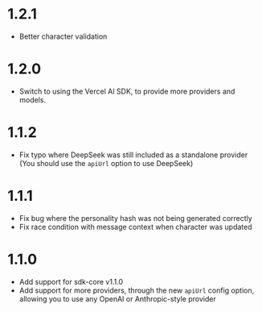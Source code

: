 # 1.2.1

- Better character validation

# 1.2.0

- Switch to using the Vercel AI SDK, to provide more providers and models.

# 1.1.2

- Fix typo where DeepSeek was still included as a standalone provider (You should use the `apiUrl` option to use DeepSeek)

# 1.1.1

- Fix bug where the personality hash was not being generated correctly
- Fix race condition with message context when character was updated

# 1.1.0

- Add support for sdk-core v1.1.0
- Add support for more providers, through the new `apiUrl` config option, allowing you to use any OpenAI or Anthropic-style provider

